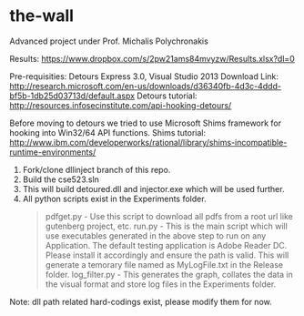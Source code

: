 # the-wall
Advanced project under Prof. Michalis Polychronakis

Results: https://www.dropbox.com/s/2pw21ams84mvyzw/Results.xlsx?dl=0

Pre-requisities: Detours Express 3.0, Visual Studio 2013
Download Link: http://research.microsoft.com/en-us/downloads/d36340fb-4d3c-4ddd-bf5b-1db25d03713d/default.aspx
Detours tutorial: http://resources.infosecinstitute.com/api-hooking-detours/

Before moving to detours we tried to use Microsoft Shims framework for hooking into Win32/64 API functions.
Shims tutorial: http://www.ibm.com/developerworks/rational/library/shims-incompatible-runtime-environments/

1. Fork/clone dllinject branch of this repo.
2. Build the cse523.sln
3. This will build detoured.dll and injector.exe which will be used further.
4. All python scripts exist in the Experiments folder.
	> pdfget.py - Use this script to download all pdfs from a root url like gutenberg project, etc.
	> run.py - This is the main script which will use executables generated in the above step to run on any Application. The default testing application is Adobe Reader DC. Please install it accordingly and ensure the path is valid. This will generate a temorary file named as MyLogFile.txt in the Release folder.
	> log_filter.py - This generates the graph, collates the data in the visual format and store log files in the Experiments folder. 

Note: dll path related hard-codings exist, please modify them for now.
